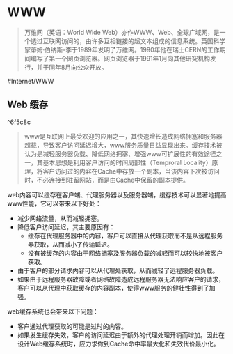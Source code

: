 # WWW

>万维网（英语：World Wide Web）亦作WWW、Web、全球广域网，是一个透过互联网访问的，由许多互相链接的超文本组成的信息系统。英国科学家蒂姆·伯纳斯-李于1989年发明了万维网。1990年他在瑞士CERN的工作期间编写了第一个网页浏览器。网页浏览器于1991年1月向其他研究机构发行，并于同年8月向公众开放。

#Internet/WWW

## Web 缓存

^6f5c8c

> www是互联网上最受欢迎的应用之一，其快速增长造成网络拥塞和服务器超载，导致客户访问延迟增大，www服务质量日益显现出来。缓存技术被认为是减轻服务器负载、降低网络拥塞、增强www可扩展性的有效途径之一，其基本思想是利用客户访问的时间局部性（Temproral Locality）原理，将客户访问过的内容在Cache中存放一个副本，当该内容下次被访问时，不必连接到驻留网站，而是由Cache中保留的副本提供。

web内容可以缓存在客户端、代理服务器以及服务器端，缓存技术可以显著地提高www性能，它可以带来以下好处：  
- 减少网络流量，从而减轻拥塞。  
- 降低客户访问延迟，其主要原因有：
	- 缓存在代理服务器中的内容，客户可以直接从代理获取而不是从远程服务器获取，从而减小了传输延迟。
	- 没有被缓存的内容由于网络拥塞及服务器负载的减轻而可以较快地被客户获取。  
- 由于客户的部分请求内容可以从代理处获取，从而减轻了远程服务器负载。  
- 如果由于远程服务器故障或者网络故障造成远程服务器无法响应客户的请求，客户可以从代理中获取缓存的内容副本，使得www服务的健壮性得到了加强。

web缓存系统也会带来以下问题：  
- 客户通过代理获取的可能是过时的内容。  
- 如果发生缓存失效，客户的访问延迟由于额外的代理处理开销而增加。因此在设计Web缓存系统时，应力求做到Cache命中率最大化和失效代价最小化。